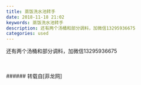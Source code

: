 ```yaml
---
title: 蒸饭洗水池转手
date: 2018-11-18 21:02
keywords: 蒸饭洗水池转手
description: 还有两个汤桶和部分调料，加微信13295936675
categories: used
---
```

<td class="t_f" id="postmessage_2305677">

还有两个汤桶和部分调料，加微信13295936675<br/>
<img alt="" border="0" class="zoom" data-cf-modified-ba56c9bd64211e8cfd62807e-="" file="http://www.flw.ph/data/appbyme/upload/image/201811/18/2L5OqRrmmwvm.jpg" id="aimg_LKP07" lazyloadthumb="1" onclick="" onmouseover="" src="http://www.flw.ph/data/appbyme/upload/image/201811/18/2L5OqRrmmwvm.jpg"/><br/>
<br/>
<img alt="" border="0" class="zoom" data-cf-modified-ba56c9bd64211e8cfd62807e-="" file="http://www.flw.ph/data/appbyme/upload/image/201811/18/fizKVnvNaiDk.jpg" id="aimg_d1Uw5" lazyloadthumb="1" onclick="" onmouseover="" src="http://www.flw.ph/data/appbyme/upload/image/201811/18/fizKVnvNaiDk.jpg"/><br/>
<br/>
</td>
###### 转载自[菲龙网]